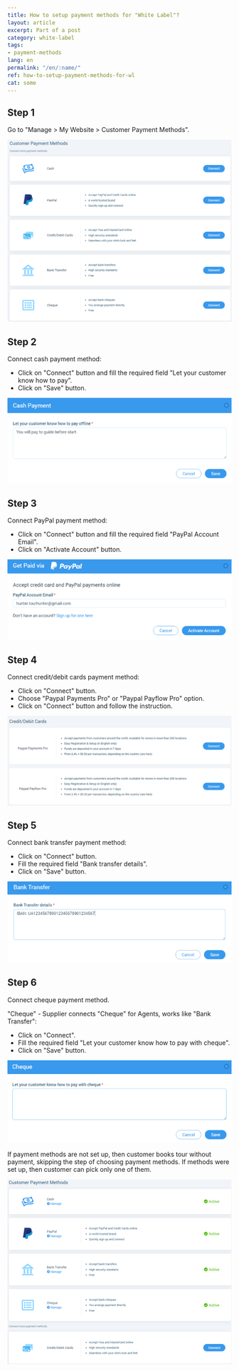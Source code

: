 ```yaml
---
title: How to setup payment methods for "White Label"?
layout: article
excerpt: Part of a post
category: white-label
tags:
- payment-methods
lang: en
permalink: "/en/:name/"
ref: how-to-setup-payment-methods-for-wl
cat: some
---
```


## **Step 1**

Go to "Manage > My Website > Customer Payment Methods".

![How_to_setup_payment_methods_for_wl1](/assets/images/how_to_setup_payment_methods_for_wl1.png)

## **Step 2**

Connect cash payment method:

- Click on "Connect" button and fill the required field "Let your customer know how to pay”.
- Click on "Save" button.

![How_to_setup_payment_methods_for_wl2](/assets/images/how_to_setup_payment_methods_for_wl2.png)

## **Step 3**

Connect PayPal payment method:

- Click on "Connect" button and fill the required field "PayPal Account Email".
- Click on "Activate Account" button.

![How_to_setup_payment_methods_for_wl3](/assets/images/how_to_setup_payment_methods_for_wl3.png)

## **Step 4**

Connect credit/debit cards payment method:

- Click on "Connect" button.
- Choose "Paypal Payments Pro" or "Paypal Payflow Pro" option.
- Click on "Connect" button and follow the instruction.

![How_to_setup_payment_methods_for_wl4](/assets/images/how_to_setup_payment_methods_for_wl4.png)

## **Step 5**

Connect bank transfer payment method:

- Click on "Connect" button.
- Fill the required field "Bank transfer details".
- Click on "Save" button.

![How_to_setup_payment_methods_for_wl5](/assets/images/how_to_setup_payment_methods_for_wl5.png)

## **Step 6**

Connect cheque payment method.

"Cheque" - Supplier connects "Cheque" for Agents, works like "Bank Transfer":

- Click on "Connect".
- Fill the required field "Let your customer know how to pay with cheque".
- Click on "Save" button.

![How_to_setup_payment_methods_for_wl6](/assets/images/how_to_setup_payment_methods_for_wl6.png)

If payment methods are not set up, then customer books tour without payment, skipping the step of choosing payment methods. If methods were set up, then customer can pick only one of them.

![How_to_setup_payment_methods_for_wl7](/assets/images/how_to_setup_payment_methods_for_wl7.png)

